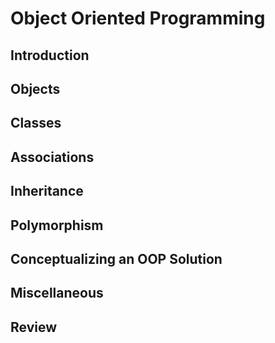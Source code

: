 <link rel="stylesheet" href="{{baseUrl}}/css/textbook.css">

<div class="website-content">

# Object Oriented Programming

## Introduction
<panel header="================================================================"
    type="seamless" alt="introduction">
  <include src="introduction/embed.md" />
</panel>

## Objects
<panel header="================================================================"
    type="seamless" alt="objects">
  <include src="objects/index.md#main" />
</panel>

## Classes
<panel header="================================================================"
    type="seamless" alt="classes">
  <include src="classes/index.md#main" />
</panel>

## Associations
<panel header="================================================================"
    type="seamless" alt="associations">
  <include src="associations/index.md#main" />
</panel>

## Inheritance
<panel header="================================================================"
    type="seamless" alt="inheritance">
  <include src="inheritance/index.md#main" />
</panel>

## Polymorphism
<panel header="================================================================"
    type="seamless" alt="polymorphism">
  <include src="polymorphism/index.md#main" />
</panel>

## Conceptualizing an OOP Solution
<panel header="================================================================"
    type="seamless" alt="conceptualizing oop solution">
  <include src="conceptualizingSolution/index.md#main" />
</panel>

## Miscellaneous
<panel header="================================================================"
    type="seamless" alt="miscellaneous">
  <include src="miscellaneous/embed.md" />
</panel>

## Review
<panel header="================================================================"
    type="seamless" alt="review">
  <include src="review/embed.md" />
</panel>

</div>
